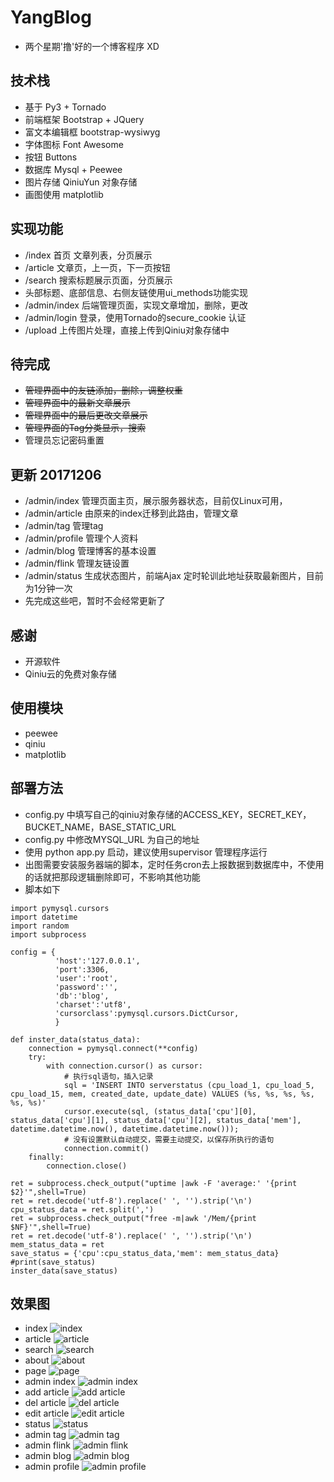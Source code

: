 # YangBlog
* 两个星期'撸'好的一个博客程序 XD

## 技术栈
* 基于 Py3 + Tornado
* 前端框架 Bootstrap + JQuery
* 富文本编辑框 bootstrap-wysiwyg
* 字体图标 Font Awesome 
* 按钮 Buttons
* 数据库 Mysql + Peewee
* 图片存储  QiniuYun 对象存储
* 画图使用 matplotlib

## 实现功能
* /index 首页 文章列表，分页展示
* /article 文章页，上一页，下一页按钮
* /search 搜索标题展示页面，分页展示
* 头部标题、底部信息、右侧友链使用ui_methods功能实现
* /admin/index 后端管理页面，实现文章增加，删除，更改
* /admin/login 登录，使用Tornado的secure_cookie 认证
* /upload 上传图片处理，直接上传到Qiniu对象存储中

## 待完成
* ~~管理界面中的友链添加，删除，调整权重~~
* ~~管理界面中的最新文章展示~~
* ~~管理界面中的最后更改文章展示~~
* ~~管理界面的Tag分类显示，搜索~~
* 管理员忘记密码重置

## 更新 20171206
* /admin/index 管理页面主页，展示服务器状态，目前仅Linux可用，
* /admin/article 由原来的index迁移到此路由，管理文章
* /admin/tag 管理tag
* /admin/profile 管理个人资料
* /admin/blog 管理博客的基本设置
* /admin/flink 管理友链设置
* /admin/status 生成状态图片，前端Ajax 定时轮训此地址获取最新图片，目前为1分钟一次
* 先完成这些吧，暂时不会经常更新了
## 感谢
* 开源软件
* Qiniu云的免费对象存储

## 使用模块
* peewee
* qiniu
* matplotlib

## 部署方法
* config.py 中填写自己的qiniu对象存储的ACCESS_KEY，SECRET_KEY，BUCKET_NAME，BASE_STATIC_URL
* config.py 中修改MYSQL_URL 为自己的地址
* 使用 python app.py 启动，建议使用supervisor 管理程序运行
* 出图需要安装服务器端的脚本，定时任务cron去上报数据到数据库中，不使用的话就把那段逻辑删除即可，不影响其他功能
* 脚本如下
```#!/usr/bin/env python3
import pymysql.cursors
import datetime
import random
import subprocess

config = {
          'host':'127.0.0.1',
          'port':3306,
          'user':'root',
          'password':'',
          'db':'blog',
          'charset':'utf8',
          'cursorclass':pymysql.cursors.DictCursor,
          }

def inster_data(status_data):
    connection = pymysql.connect(**config)
    try:
        with connection.cursor() as cursor:
            # 执行sql语句，插入记录
            sql = 'INSERT INTO serverstatus (cpu_load_1, cpu_load_5, cpu_load_15, mem, created_date, update_date) VALUES (%s, %s, %s, %s, %s, %s)'
            cursor.execute(sql, (status_data['cpu'][0], status_data['cpu'][1], status_data['cpu'][2], status_data['mem'], datetime.datetime.now(), datetime.datetime.now()));
            # 没有设置默认自动提交，需要主动提交，以保存所执行的语句
            connection.commit()
    finally:
        connection.close()

ret = subprocess.check_output("uptime |awk -F 'average:' '{print $2}'",shell=True)
ret = ret.decode('utf-8').replace(' ', '').strip('\n')
cpu_status_data = ret.split(',')
ret = subprocess.check_output("free -m|awk '/Mem/{print $NF}'",shell=True)
ret = ret.decode('utf-8').replace(' ', '').strip('\n')
mem_status_data = ret
save_status = {'cpu':cpu_status_data,'mem': mem_status_data}
#print(save_status)
inster_data(save_status)
```

## 效果图
* index
![index](https://github.com/lgphone/YangBlog/blob/master/doc/pic/index.png)
* article
![article](https://github.com/lgphone/YangBlog/blob/master/doc/pic/article.png)
* search
![search](https://github.com/lgphone/YangBlog/blob/master/doc/pic/search.png)
* about
![about](https://github.com/lgphone/YangBlog/blob/master/doc/pic/about.png)
* page
![page](https://github.com/lgphone/YangBlog/blob/master/doc/pic/page.png)
* admin index
![admin index](https://github.com/lgphone/YangBlog/blob/master/doc/pic/admin_index.png)
* add article
![add article](https://github.com/lgphone/YangBlog/blob/master/doc/pic/add.png)
* del article
![del article](https://github.com/lgphone/YangBlog/blob/master/doc/pic/del.png)
* edit article
![edit article](https://github.com/lgphone/YangBlog/blob/master/doc/pic/edit.png)
* status 
![status ](https://github.com/lgphone/YangBlog/blob/master/doc/pic/status.png)
* admin tag
![admin tag](https://github.com/lgphone/YangBlog/blob/master/doc/pic/admin_tag.png)
* admin flink
![admin flink](https://github.com/lgphone/YangBlog/blob/master/doc/pic/admin_flink.png)
* admin blog
![admin blog](https://github.com/lgphone/YangBlog/blob/master/doc/pic/admin_blog.png)
* admin profile
![admin profile](https://github.com/lgphone/YangBlog/blob/master/doc/pic/admin_profile.png)
